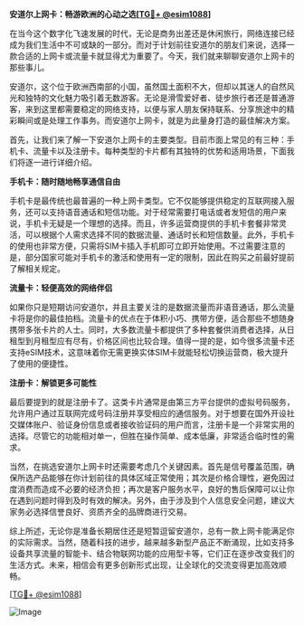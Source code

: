 **安道尔上网卡：畅游欧洲的心动之选[[TG💪+ @esim1088](https://t.me/s/esim1088)]**

在当今这个数字化飞速发展的时代，无论是商务出差还是休闲旅行，网络连接已经成为我们生活中不可或缺的一部分。而对于计划前往安道尔的朋友们来说，选择一款合适的上网卡或流量卡就显得尤为重要了。今天，我们就来聊聊安道尔上网卡的那些事儿。

安道尔，这个位于欧洲西南部的小国，虽然国土面积不大，但却以其迷人的自然风光和独特的文化魅力吸引着无数游客。无论是滑雪爱好者、徒步旅行者还是普通游客，来到这里都需要稳定的网络支持，以便与家人朋友保持联系、分享旅途中的精彩瞬间或是处理工作事务。而安道尔上网卡，就是为此量身打造的最佳解决方案。

首先，让我们来了解一下安道尔上网卡的主要类型。目前市面上常见的有三种：手机卡、流量卡以及注册卡。每种类型的卡片都有其独特的优势和适用场景，下面我们将逐一进行详细介绍。

**手机卡：随时随地畅享通信自由**

手机卡是最传统也最普遍的一种上网卡类型。它不仅能够提供稳定的互联网接入服务，还可以支持语音通话和短信功能。对于经常需要打电话或者发短信的用户来说，手机卡无疑是一个理想的选择。而且，许多运营商提供的手机卡套餐非常灵活，可以根据个人需求选择不同的数据流量、通话时长和短信数量。此外，手机卡的使用也非常方便，只需将SIM卡插入手机即可立即开始使用。不过需要注意的是，部分国家可能对手机卡的激活和使用有一定的限制，因此在购买之前最好提前了解相关规定。

**流量卡：轻便高效的网络伴侣**

如果你只是短期访问安道尔，并且主要关注的是数据流量而非语音通话，那么流量卡将是你的最佳拍档。流量卡的优点在于体积小巧、携带方便，适合那些不想随身携带多张卡片的人士。同时，大多数流量卡都提供了多种套餐供消费者选择，从日租型到月租型应有尽有，价格区间也比较合理。值得一提的是，如今很多流量卡还支持eSIM技术，这意味着你无需更换实体SIM卡就能轻松切换运营商，极大提升了使用的便捷性。

**注册卡：解锁更多可能性**

最后要提到的就是注册卡了。这类卡片通常是由第三方平台提供的虚拟号码服务，允许用户通过互联网完成号码注册并享受相应的通信服务。对于想要在国外开设社交媒体账户、验证身份信息或者接收验证码的用户而言，注册卡是一个非常实用的选择。尽管它的功能相对单一，但胜在操作简单、成本低廉，非常适合临时性的需求。

当然，在挑选安道尔上网卡时还需要考虑几个关键因素。首先是信号覆盖范围，确保所选产品能够在你计划前往的具体区域正常使用；其次是价格合理性，避免因过度消费而造成不必要的经济负担；再次是客户服务水平，良好的售后保障可以让你在遇到问题时得到及时有效的解决。另外，由于涉及到个人信息安全问题，建议大家务必选择信誉良好、资质齐全的品牌商进行交易。

综上所述，无论你是准备长期居住还是短暂逗留安道尔，总有一款上网卡能满足你的实际需求。当然，随着科技的进步，越来越多新型产品正不断涌现，比如支持多设备共享流量的智能卡、结合物联网功能的应用型卡等，它们正在逐步改变我们的生活方式。未来，相信会有更多创新形式出现，让全球化的交流变得更加高效顺畅。

[[TG💪+ @esim1088](https://t.me/s/esim1088)]  

![Image](https://i.postimg.cc/4NQfJmqS/Snipaste-2025-05-13-00-14-12.png)
